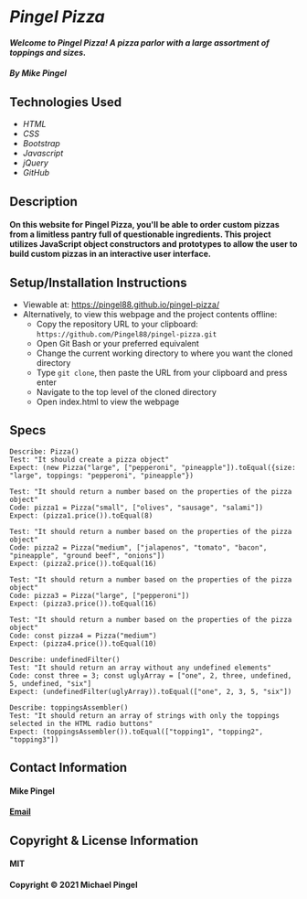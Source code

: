 # _Pingel Pizza_
#### _Welcome to Pingel Pizza! A pizza parlor with a large assortment of toppings and sizes._
#### _By Mike Pingel_
## Technologies Used
* _HTML_
* _CSS_
* _Bootstrap_
* _Javascript_
* _jQuery_
* _GitHub_
## Description
#### On this website for Pingel Pizza, you'll be able to order custom pizzas from a limitless pantry full of questionable ingredients. This project utilizes JavaScript object constructors and prototypes to allow the user to build custom pizzas in an interactive user interface.
## Setup/Installation Instructions
* Viewable at: https://pingel88.github.io/pingel-pizza/
* Alternatively, to view this webpage and the project contents offline:
  * Copy the repository URL to your clipboard: `https://github.com/Pingel88/pingel-pizza.git`
  * Open Git Bash or your preferred equivalent
  * Change the current working directory to where you want the cloned directory
  * Type `git clone`, then paste the URL from your clipboard and press enter
  * Navigate to the top level of the cloned directory
  * Open index.html to view the webpage
## Specs
```
Describe: Pizza()
Test: "It should create a pizza object"
Expect: (new Pizza("large", ["pepperoni", "pineapple"]).toEqual({size: "large", toppings: "pepperoni", "pineapple"})

Test: "It should return a number based on the properties of the pizza object"
Code: pizza1 = Pizza("small", ["olives", "sausage", "salami"])
Expect: (pizza1.price()).toEqual(8)

Test: "It should return a number based on the properties of the pizza object"
Code: pizza2 = Pizza("medium", ["jalapenos", "tomato", "bacon", "pineapple", "ground beef", "onions"])
Expect: (pizza2.price()).toEqual(16)

Test: "It should return a number based on the properties of the pizza object"
Code: pizza3 = Pizza("large", ["pepperoni"])
Expect: (pizza3.price()).toEqual(16)

Test: "It should return a number based on the properties of the pizza object"
Code: const pizza4 = Pizza("medium")
Expect: (pizza4.price()).toEqual(10)

Describe: undefinedFilter()
Test: "It should return an array without any undefined elements"
Code: const three = 3; const uglyArray = ["one", 2, three, undefined, 5, undefined, "six"]
Expect: (undefinedFilter(uglyArray)).toEqual(["one", 2, 3, 5, "six"])

Describe: toppingsAssembler()
Test: "It should return an array of strings with only the toppings selected in the HTML radio buttons"
Expect: (toppingsAssembler()).toEqual(["topping1", "topping2", "topping3"])
```
## Contact Information
#### Mike Pingel
#### [Email](mailto:mdpingel@gmail.com?subject=[GitHub]Epicodus%20Project%20-%20Pingel%20Pizza)
## Copyright & License Information
#### MIT
#### Copyright &copy; 2021 Michael Pingel